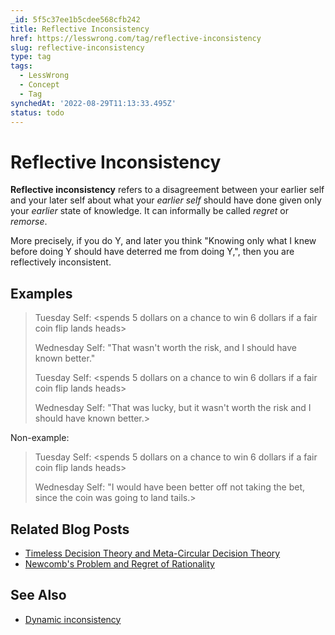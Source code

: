 ```yaml
---
_id: 5f5c37ee1b5cdee568cfb242
title: Reflective Inconsistency
href: https://lesswrong.com/tag/reflective-inconsistency
slug: reflective-inconsistency
type: tag
tags:
  - LessWrong
  - Concept
  - Tag
synchedAt: '2022-08-29T11:13:33.495Z'
status: todo
---
```


# Reflective Inconsistency

**Reflective inconsistency** refers to a disagreement between your earlier self and your later self about what your *earlier self* should have done given only your *earlier* state of knowledge. It can informally be called *regret* or *remorse*.

More precisely, if you do Y, and later you think "Knowing only what I knew before doing Y should have deterred me from doing Y,", then you are reflectively inconsistent.

## Examples

> Tuesday Self: <spends 5 dollars on a chance to win 6 dollars if a fair coin flip lands heads>
>
> Wednesday Self: "That wasn't worth the risk, and I should have known better."
>
> Tuesday Self: <spends 5 dollars on a chance to win 6 dollars if a fair coin flip lands heads>
>
> Wednesday Self: "That was lucky, but it wasn't worth the risk and I should have known better.>

Non-example:

> Tuesday Self: <spends 5 dollars on a chance to win 6 dollars if a fair coin flip lands heads>
>
> Wednesday Self: "I would have been better off not taking the bet, since the coin was going to land tails.>

## Related Blog Posts

- [Timeless Decision Theory and Meta-Circular Decision Theory](http://lesswrong.com/lw/164/timeless_decision_theory_and_metacircular/)
- [Newcomb's Problem and Regret of Rationality](http://lesswrong.com/lw/nc/newcombs_problem_and_regret_of_rationality/)

## See Also

- [Dynamic inconsistency](https://wiki.lesswrong.com/wiki/Dynamic_inconsistency)
